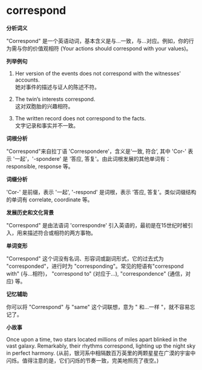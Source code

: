 # correspond

**分析词义**

  

"Correspond" 是一个英语动词，基本含义是与...一致，与...对应。例如，你的行为需与你的价值观相符 (Your actions should correspond with your values)。

  

**列举例句**

  

1.  Her version of the events does not correspond with the witnesses' accounts.  
    她对事件的描述与证人的陈述不符。
    
      
    
2.  The twin’s interests correspond.  
    这对双胞胎的兴趣相符。
    
      
    
3.  The written record does not correspond to the facts.  
    文字记录和事实并不一致。
    
      
    

  

**词根分析**

  

"Correspond"来自拉丁语 'Correspondere'，含义是‘一致, 符合’, 其中 'Cor-' 表示 '一起'，'-spondere' 是 '答应, 答复'。由此词根发展的其他单词有：responsible, response 等。

  

**词缀分析**

  

'Cor-' 是前缀，表示 '一起', '-respond' 是词根，表示 ‘答应, 答复’。类似词缀结构的单词有 correlate, coordinate 等。

  

**发展历史和文化背景**

  

"Correspond" 是由法语词 'correspondre' 引入英语的，最初是在15世纪时被引入，用来描述符合或相符的两方事物。

  

**单词变形**

  

"Correspond" 这个词没有名词、形容词或副词形式，它的过去式为 "corresponded"，进行时为 "corresponding"。常见的短语有"correspond with" (与...相符)， "correspond to" (对应于...), "correspondence" (通信，对应) 等。

  

**记忆辅助**

  

你可以将 "Correspond" 与 "same" 这个词联想，意为 " 和...一样 "，就不容易忘记了。

  

**小故事**

  

Once upon a time, two stars located millions of miles apart blinked in the vast galaxy. Remarkably, their rhythms correspond, lighting up the night sky in perfect harmony. (从前，银河系中相隔数百万英里的两颗星星在广漠的宇宙中闪烁。值得注意的是，它们闪烁的节奏一致，完美地照亮了夜空。)
